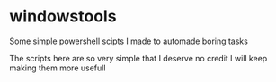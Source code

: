 # windowstools
Some simple powershell scipts I made to automade boring tasks

The scripts here are so very simple that I deserve no credit
I will keep making them more usefull
